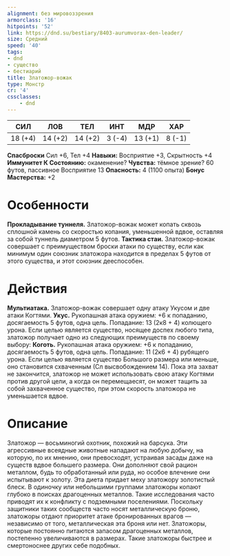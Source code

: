 ```yaml
---
alignment: без мировоззрения
armorclass: '16'
hitpoints: '52'
link: https://dnd.su/bestiary/8403-aurumvorax-den-leader/
size: Средний
speed: '40'
tags:
- dnd
- существо
- бестиарий
title: Златожор-вожак
type: Монстр
cr: '4'
cssclasses:
    - dnd
---
```



| СИЛ | ЛОВ | ТЕЛ | ИНТ | МДР | ХАР |
|---|---|---|---|---|---|
| 18 (+4) | 14 (+2) | 14 (+2) | 3 (-4) | 13 (+1) | 8 (-1) |
**Спасброски** Сил +6, Тел +4
**Навыки:** Восприятие +3, Скрытность +4
**Иммунитет К Состоянию:** окаменение?
**Чувства:** тёмное зрение? 60 футов, пассивное Восприятие 13
**Опасность:** 4 (1100 опыта)
**Бонус Мастерства:** +2


# Особенности
**Прокладывание туннеля.** Златожор-вожак может копать сквозь сплошной камень со скоростью копания, уменьшенной вдвое, оставляя за собой туннель диаметром 5 футов.
**Тактика стаи.** Златожор-вожак совершает с преимуществом броски атаки по существу, если как минимум один союзник златожора находится в пределах 5 футов от этого существа, и этот союзник дееспособен.


# Действия
**Мультиатака.** Златожор-вожак совершает одну атаку Укусом и две атаки Когтями.
**Укус.** Рукопашная атака оружием: +6 к попаданию, досягаемость 5 футов, одна цель. Попадание: 13 (2к8 + 4) колющего урона. Если целью является существо, носящее доспех любого типа, златожор получает одно из следующих преимуществ по своему выбору:
**Коготь.** Рукопашная атака оружием: +6 к попаданию, досягаемость 5 футов, одна цель. Попадание: 11 (2к6 + 4) рубящего урона. Если целью является существо Большого размера или меньше, оно становится схваченным (Сл высвобождением 14). Пока эта захват не закончится, златожор не может использовать свою атаку Когтями против другой цели, а когда он перемещаесят, он может тащить за собой захваченное существо, при этом скорость златожора не уменьшается вдвое.


# Описание
Златожор — восьминогий охотник, похожий на барсука. Эти агрессивные всеядные животные нападают на любую добычу, на которую, по их мнению, они превосходят, устраивая засады даже на существ вдвое большего размера. Они дополняют свой рацион металлом, будь то обработанный или руда, но особое влечение они испытывают к золоту. Эта диета придает меху златожору золотистый блеск. В одиночку или небольшими группами златожоры копают глубоко в поисках драгоценных металлов. Такие исследования часто приводят их к конфликту с подземными поселениями. Поскольку защитники таких сообществ часто носят металлическую броню, златожоры отдают приоритет атаке бронированных врагов — независимо от того, металлическая эта броня или нет. Златожоры, которые постоянно питаются запасом драгоценных металлов, постепенно увеличиваются в размерах. Такие златожоры быстрее и смертоноснее других себе подобных.